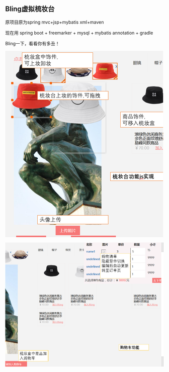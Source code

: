Bling虚拟梳妆台
---------------

原项目原为spring mvc+jsp+mybatis xml+maven

现在用 spring boot + freemarker + mysql + mybatis annotation + gradle

Bling一下，看看你有多丑！

![](media/693d936569230c81f66cfdb9977fd3db.png)

![](media/0d60f9345df5ea683c251fc97c2a7543.png)
